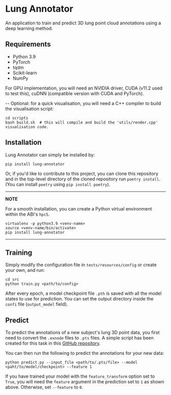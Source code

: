 # Lung Annotator
An application to train and predict 3D lung point cloud annotations using a deep learning method.

Requirements
------------

* Python 3.9
* PyTorch
* tqdm
* Scikit-learn
* NumPy

For GPU implementation, you will need an NVIDIA driver, CUDA (v11.2 used to test this), cuDNN (compatible
version with CUDA and PyTorch).

-- Optional: for a quick visualisation, you will need a C++ compiler to build the visualisation script:

    cd scripts
    bash build.sh  # this will compile and build the 'utils/render.cpp' visualisation code.

Installation
------------
Lung Annotator can simply be installed by:

    pip install lung-annotator

Or, if you'd like to contribute to this project, you can clone this repository and in the top-level directory of 
the cloned repository run `poetry install`. (You can install `poetry` using `pip install poetry`).


---
**NOTE**

For a smooth installation, you can create a Python virtual environment within the ABI's `hpc5`. 

    virtualenv -p python3.9 <venv-name>
    source <venv-name/bin/activate>
    pip install lung-annotator

---


Training
------------
Simply modify the configuration file in `tests/resources/config` or create your own, and run:

    cd src
    python train.py <path/to/config>

After every epoch, a model checkpoint file `.pth` is saved with all the model states to use for prediction.
You can set the output directory inside the `confi` file (`output_model` field). 

Predict
------------
To predict the annotations of a new subject's lung 3D point data, you first need to convert the `.exnode`
files to `.pts` files. A simple script has been created for this task in this [GitHub repository](https://github.com/mahyar-osn/lung-point-generator).

You can then run the following to predict the annotations for your new data:

    python predict.py --input_file <path/to/.pts/file> --model <paht/to/model/checkpoint> --feature 1

If you have trained your model with the `feature_transform` option set to `True`, you will need the 
`feature` argument in the prediction set to `1` as shown above. Otherwise, set `--feature` to `0`.